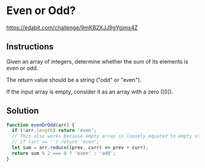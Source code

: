 # Even or Odd?

https://edabit.com/challenge/9mKB2XJJ9gYgjms4Z

## Instructions

Given an array of integers, determine whether the sum of its elements is even or odd.

The return value should be a string ("odd" or "even").

If the input array is empty, consider it as an array with a zero ([0]).

## Solution

```javascript
function evenOrOdd(arr) {
  if (!arr.length) return 'even';
  // This also works because empty array is loosely equated to empty string
  // if (arr == '') return 'even';
  let sum = arr.reduce((prev, curr) => prev + curr);
  return sum % 2 === 0 ? 'even' : 'odd';
}
```
